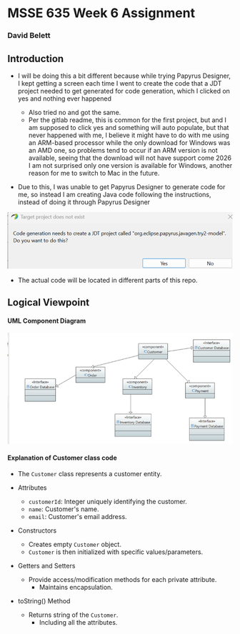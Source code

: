 # MSSE 635 Week 6 Assignment 
### David Belett 

## Introduction

- I will be doing this a bit different because while trying Papyrus Designer, I kept getting a screen each time I went to create the code that a JDT project needed to get generated for code generation, which I clicked on yes and nothing ever happened 
    - Also tried no and got the same.
    - Per the gitlab readme, this is common for the first project, but and I am supposed to click yes and something will auto populate, but that never happened with me, I believe it might have to do with me using an ARM-based processor while the only download for Windows was an AMD one, so problems tend to occur if an ARM version is not available, seeing that the download will not have support come 2026 I am not surprised only one version is available for Windows, another reason for me to switch to Mac in the future.

-	Due to this, I was unable to get Papyrus Designer to generate code for me, so instead I am creating Java code following the instructions, instead of doing it through Papyrus Designer
    
![Papyrus Image](papyrus_img/image.png)

- The actual code will be located in different parts of this repo.


## Logical Viewpoint

#### UML Component Diagram

![UML](logical_view/logical_uml.png)

#### Explanation of Customer class code

- The `Customer` class represents a customer entity.

- Attributes
    - `customerId`: Integer uniquely identifying the customer.
    - `name`: Customer's name.
    - `email`: Customer's email address.

- Constructors
    - Creates empty `Customer` object.
    - `Customer` is then initialized with specific values/parameters.

- Getters and Setters
    - Provide access/modification methods for each private attribute.
        - Maintains encapsulation.

- toString() Method
    - Returns string of the `Customer`.
        - Including all the attributes.
        